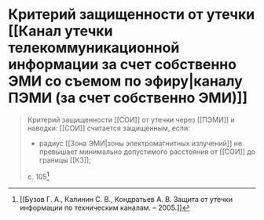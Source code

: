 # Критерий защищенности от утечки [[Канал утечки телекоммуникационной информации за счет собственно ЭМИ со съемом по эфиру|каналу ПЭМИ (за счет собственно ЭМИ)]]
>Критерий защищенности [[СОИ]] от утечки через [[ПЭМИ]] и наводки: [[СОИ]] считается защищенным, если:
>- радиус [[Зона ЭМИ|зоны электромагнитных излучений]] не превышает минимально допустимого расстояния от [[СОИ]] до границы [[КЗ]];
>
>с. 105[^1]

[^1]:[[Бузов Г. А., Калинин С. В., Кондратьев А. В. Защита от утечки информации по техническим каналам. – 2005.]]
